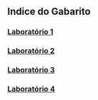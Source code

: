 ﻿## Indice do Gabarito

### [Laboratório 1](src/main/gabarito/laboratorio1)
### [Laboratório 2](src/main/gabarito/laboratorio2)
### [Laboratório 3](src/main/gabarito/laboratorio3)
### [Laboratório 4](src/main/gabarito/laboratorio4)